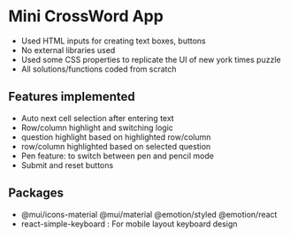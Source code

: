 # Mini CrossWord App
  - Used HTML inputs for creating text boxes, buttons
  - No external libraries used
  - Used some CSS properties to replicate the UI of new york times puzzle
  - All solutions/functions coded from scratch

## Features implemented
  - Auto next cell selection after entering text
  - Row/column highlight and switching logic
  - question highlight based on highlighted row/column
  - row/column highlighted based on selected question
  - Pen feature: to switch between pen and pencil mode
  - Submit and reset buttons

## Packages 
  - @mui/icons-material @mui/material @emotion/styled @emotion/react
  - react-simple-keyboard : For mobile layout keyboard design